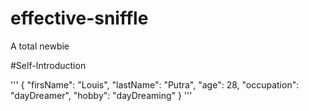 # effective-sniffle
A total newbie

#Self-Introduction

'''
{
  "firsName": "Louis",
  "lastName": "Putra",
  "age": 28,
  "occupation": "dayDreamer",
  "hobby": "dayDreaming"
}
'''
